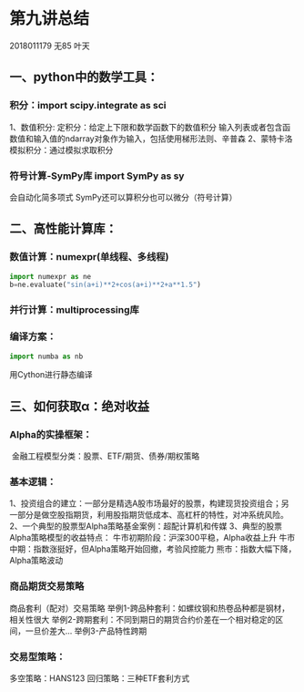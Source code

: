# 第九讲总结
2018011179 无85 叶天

## 一、python中的数学工具：
### 积分：import scipy.integrate as sci
1、数值积分:
	定积分：给定上下限和数学函数下的数值积分
	输入列表或者包含函数值和输入值的ndarray对象作为输入，包括使用梯形法则、辛普森
2、蒙特卡洛模拟积分：通过模拟求取积分

### 符号计算-SymPy库 import SymPy as sy
会自动化简多项式
SymPy还可以算积分也可以微分（符号计算）

## 二、高性能计算库：
### 数值计算：numexpr(单线程、多线程)

```python
import numexpr as ne
b=ne.evaluate("sin(a+i)**2+cos(a+i)**2+a**1.5")
```
### 并行计算：multiprocessing库

### 编译方案：

```python
import numba as nb
```
用Cython进行静态编译

## 三、如何获取α：绝对收益

### Alpha的实操框架：
​	金融工程模型分类：股票、ETF/期货、债券/期权策略
### 基本逻辑：
1、投资组合的建立：一部分是精选A股市场最好的股票，构建现货投资组合；另一部分是做空股指期货，利用股指期货低成本、高杠杆的特性，对冲系统风险。
2、一个典型的股票型Alpha策略基金案例：超配计算机和传媒
3、典型的股票Alpha策略模型的收益特点：
牛市初期阶段：沪深300平稳，Alpha收益上升
牛市中期：指数涨挺好，但Alpha策略开始回撤，考验风控能力
熊市：指数大幅下降，Alpha策略波动

### 商品期货交易策略
商品套利（配对）交易策略
举例1-跨品种套利：如螺纹钢和热卷品种都是钢材，相关性很大
举例2-跨期套利：不同到期日的期货合约价差在一个相对稳定的区间，一旦价差大...
举例3-产品特性跨期

### 交易型策略：
多空策略：HANS123
回归策略：三种ETF套利方式




